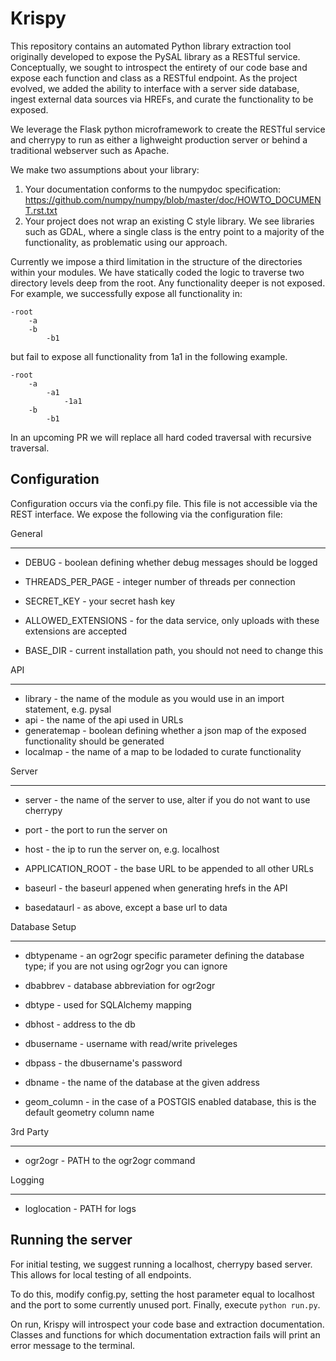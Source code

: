 Krispy
=============================
This repository contains an automated Python library extraction tool originally developed to expose the PySAL library as a RESTful service.  Conceptually, we sought to introspect the entirety of our code base and expose each function and class as a RESTful endpoint.  As the project evolved, we added the ability to interface with a server side database, ingest external data sources via HREFs, and curate the functionality to be exposed.

We leverage the Flask python microframework to create the RESTful service and cherrypy to run as either a lighweight production server or behind a traditional webserver such as Apache.

We make two assumptions about your library:

1. Your documentation conforms to the numpydoc specification: https://github.com/numpy/numpy/blob/master/doc/HOWTO_DOCUMENT.rst.txt
2. Your project does not wrap an existing C style library.  We see libraries such as GDAL, where a single class is the entry point to a majority of the functionality, as problematic using our approach.

Currently we impose a third limitation in the structure of the directories within your modules.  We have statically coded the logic to traverse two directory levels deep from the root.  Any functionality deeper is not exposed.  For example, we successfully expose all functionality in:

	-root
		-a
		-b
			-b1
		
but fail to expose all functionality from 1a1 in the following example.

	-root
		-a
			-a1
				-1a1
		-b
			-b1
		
In an upcoming PR we will replace all hard coded traversal with recursive traversal.

Configuration
-------------
Configuration occurs via the confi.py file.  This file is not accessible via the REST interface.  We expose the following via the configuration file:

General
________

* DEBUG - boolean defining whether debug messages should be logged
* THREADS\_PER\_PAGE - integer number of threads per connection
* SECRET\_KEY - your secret hash key
* ALLOWED\_EXTENSIONS - for the data service, only uploads with these extensions are accepted

* BASE\_DIR - current installation path, you should not need to change this

API
________


* library - the name of the module as you would use in an import statement, e.g. pysal
* api - the name of the api used in URLs
* generatemap - boolean defining whether a json map of the exposed functionality should be generated
* localmap - the name of a map to be lodaded to curate functionality

Server
________


* server - the name of the server to use, alter if you do not want to use cherrypy
* port - the port to run the server on
* host - the ip to run the server on, e.g. localhost

* APPLICATION\_ROOT - the base URL to be appended to all other URLs
* baseurl - the baseurl appened when generating hrefs in the API
* basedataurl - as above, except a base url to data

Database Setup
_________________


* dbtypename - an ogr2ogr specific parameter defining the database type; if you are not using ogr2ogr you can ignore
* dbabbrev - database abbreviation for ogr2ogr
* dbtype - used for SQLAlchemy mapping
* dbhost - address to the db
* dbusername - username with read/write priveleges
* dbpass - the dbusername's password
* dbname - the name of the database at the given address

* geom_column - in the case of a POSTGIS enabled database, this is the default geometry column name

3rd Party
__________


* ogr2ogr - PATH to the ogr2ogr command

Logging
________


* loglocation - PATH for logs

Running the server
------------------
For initial testing, we suggest running a localhost, cherrypy based server.  This allows for local testing of all endpoints.

To do this, modify config.py, setting the host parameter equal to localhost and the port to some currently unused port.  Finally, execute `python run.py`.

On run, Krispy will introspect your code base and extraction documentation.  Classes and functions for which documentation extraction fails will print an error message to the terminal.

